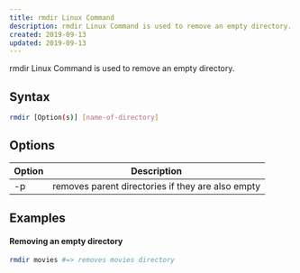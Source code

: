 ```yaml
---
title: rmdir Linux Command
description: rmdir Linux Command is used to remove an empty directory.
created: 2019-09-13
updated: 2019-09-13
---
```


rmdir Linux Command is used to remove an empty directory.


## Syntax

```sh
rmdir [Option(s)] [name-of-directory]
```


## Options

|Option| Description|
|---|---|
|-p| removes parent directories if they are also empty|

## Examples


#### Removing an empty directory
```sh
rmdir movies #=> removes movies directory
```